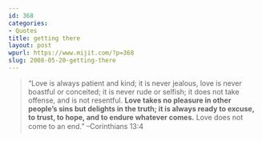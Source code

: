 ```yaml
---
id: 368
categories:
- Quotes
title: getting there
layout: post
wpurl: https://www.mijit.com/?p=368
slug: 2008-05-20-getting-there
---
```

<blockquote>“Love is always patient and kind; it is never jealous, love is never boastful or conceited; it is never rude or selfish; it does not take offense, and is not resentful. <strong>Love takes no pleasure in other people’s sins but delights in the truth; it is always ready to excuse, to trust, to hope, and to endure whatever comes.</strong> Love does not come to an end.”
–Corinthians 13:4</blockquote>
